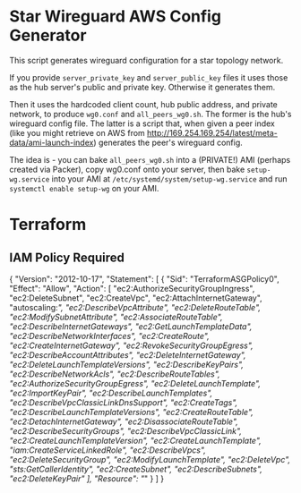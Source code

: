# Star Wireguard AWS Config Generator

This script generates wireguard configuration for a star topology network.

If you provide `server_private_key` and `server_public_key` files it uses those as the hub server's public and private key.  Otherwise it generates them.

Then it uses the hardcoded client count, hub public address, and private network, to produce `wg0.conf` and `all_peers_wg0.sh`.  The former is the hub's wireguard config file.  The latter is a script that, when given a peer index (like you might retrieve on AWS from http://169.254.169.254/latest/meta-data/ami-launch-index) generates the peer's wireguard config.

The idea is - you can bake `all_peers_wg0.sh` into a (PRIVATE!) AMI (perhaps created via Packer), copy wg0.conf onto your server, then bake `setup-wg.service` into your AMI at `/etc/systemd/system/setup-wg.service` and run `systemctl enable setup-wg` on your AMI.

# Terraform

## IAM Policy Required

{
    "Version": "2012-10-17",
    "Statement": [
        {
            "Sid": "TerraformASGPolicy0",
            "Effect": "Allow",
            "Action": [
                "ec2:AuthorizeSecurityGroupIngress",
                "ec2:DeleteSubnet",
                "ec2:CreateVpc",
                "ec2:AttachInternetGateway",
                "autoscaling:*",
                "ec2:DescribeVpcAttribute",
                "ec2:DeleteRouteTable",
                "ec2:ModifySubnetAttribute",
                "ec2:AssociateRouteTable",
                "ec2:DescribeInternetGateways",
                "ec2:GetLaunchTemplateData",
                "ec2:DescribeNetworkInterfaces",
                "ec2:CreateRoute",
                "ec2:CreateInternetGateway",
                "ec2:RevokeSecurityGroupEgress",
                "ec2:DescribeAccountAttributes",
                "ec2:DeleteInternetGateway",
                "ec2:DeleteLaunchTemplateVersions",
                "ec2:DescribeKeyPairs",
                "ec2:DescribeNetworkAcls",
                "ec2:DescribeRouteTables",
                "ec2:AuthorizeSecurityGroupEgress",
                "ec2:DeleteLaunchTemplate",
                "ec2:ImportKeyPair",
                "ec2:DescribeLaunchTemplates",
                "ec2:DescribeVpcClassicLinkDnsSupport",
                "ec2:CreateTags",
                "ec2:DescribeLaunchTemplateVersions",
                "ec2:CreateRouteTable",
                "ec2:DetachInternetGateway",
                "ec2:DisassociateRouteTable",
                "ec2:DescribeSecurityGroups",
                "ec2:DescribeVpcClassicLink",
                "ec2:CreateLaunchTemplateVersion",
                "ec2:CreateLaunchTemplate",
                "iam:CreateServiceLinkedRole",
                "ec2:DescribeVpcs",
                "ec2:DeleteSecurityGroup",
                "ec2:ModifyLaunchTemplate",
                "ec2:DeleteVpc",
                "sts:GetCallerIdentity",
                "ec2:CreateSubnet",
                "ec2:DescribeSubnets",
                "ec2:DeleteKeyPair"
            ],
            "Resource": "*"
        }
    ]
}